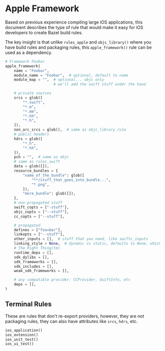 # Apple Framework

Based on previous experience compiling large iOS applications, this document
describes the type of rule that would make it easy for iOS developers to create
Bazel build rules.

The key insight is that unlike `rules_apple` and `objc_library()` where you have
build rules and packaging rules, this `apple_framework()` rule can be used as a dependency.

```python
# Framework Foobar
apple_framework(
    name = "Foobar",
    module_name = "Foobar",  # optional, default to name
    module_map = "",  # optional... objc only
                      # we'll add the swift stuff under the hood

    # private sources
    srcs = glob([
        "*.swift",
        "*.m",
        "*.mm",
        "*.hh",
        "*.h",
    ]),
    non_arc_srcs = glob(),  # same as objc_library rule
    # public headers
    hdrs = glob([
        "*.h",
        "*.hh",
    ]),
    pch = "",  # same as objc
    # same as rules_swift
    data = glob([]),
    resource_bundles = {
        "name_of_the_bundle": glob([
            "**/stuff_that_goes_into_bundle...",
            "*.png",
        ]),
        "more_bundle": glob([]),
    },
    # non-propagated stuff
    swift_copts = ["-stuff"],
    objc_copts = ["--stuff"],
    cc_copts = ["--stuff"],

    # propagated
    defines = ["foo=bar"],
    linkopts = ["--stuff"],
    other_inputs = [],  # stuff that you need, like swiftc_inputs
    linking_style = None,  # dynamic vs static, defaults to None, which does
    # The Right Thing(tm)
    runtime_deps = [],
    sdk_dylibs = [],
    sdk_frameworks = [],
    sdk_includes = [],
    weak_sdk_frameworks = [],

    # any compatible provider: CCProvider, SwiftInfo, etc
    deps = [],
)
```

## Terminal Rules

These are rules that don't re-export providers, however, they are _not_
packaging rules, they can also have attributes like `srcs`, `hdrs`, etc.

```python
ios_application()
ios_extension()
ios_unit_test()
ios_ui_test()
```
